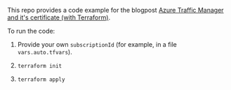 This repo provides a code example for the blogpost
[Azure Traffic Manager and it's certificate (with Terraform)](https://blog.egorshulga.obl.ong/traffic-manager-certificate).

To run the code:

1. Provide your own `subscriptionId` (for example, in a file `vars.auto.tfvars`).

2. `terraform init`

3. `terraform apply`
